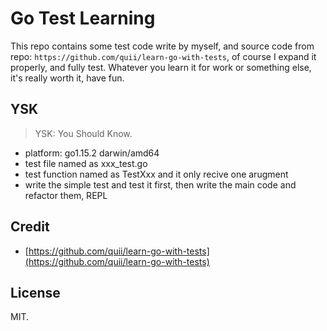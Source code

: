 # Go Test Learning

This repo contains some test code write by myself, and source code from repo: `https://github.com/quii/learn-go-with-tests`, of course I expand it properly, and fully test. Whatever you learn it for work or something else, it's really worth it, have fun.

## YSK

> YSK: You Should Know.

- platform: go1.15.2 darwin/amd64
- test file named as xxx_test.go
- test function named as TestXxx and it only recive one arugment
- write the simple test and test it first, then write the main code and refactor them, REPL


## Credit

- [https://github.com/quii/learn-go-with-tests](https://github.com/quii/learn-go-with-tests)

## License

MIT.
